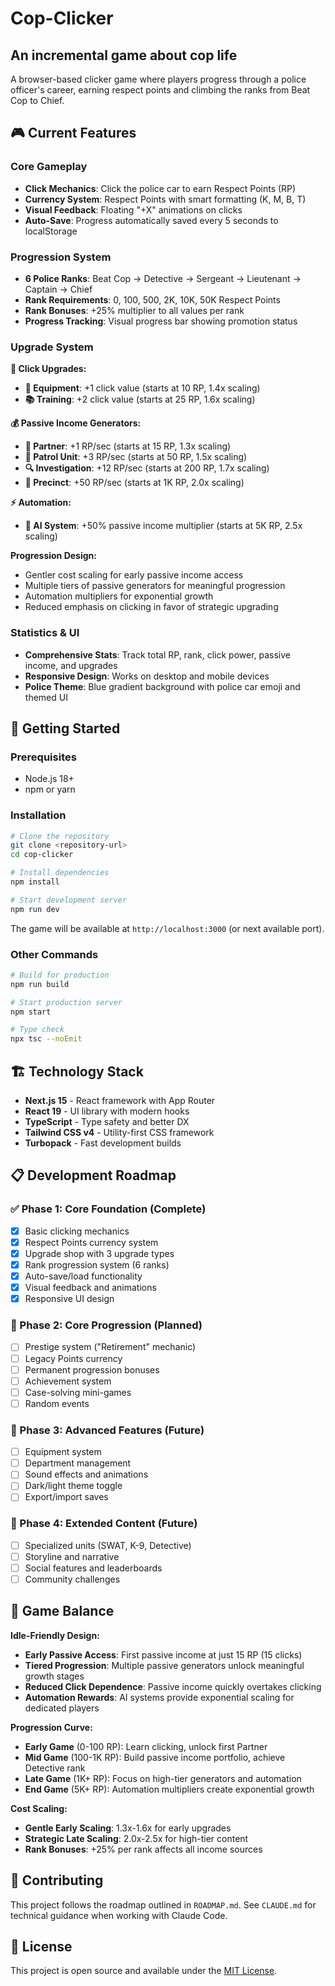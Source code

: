# Cop-Clicker
## An incremental game about cop life

A browser-based clicker game where players progress through a police officer's career, earning respect points and climbing the ranks from Beat Cop to Chief.

## 🎮 Current Features

### Core Gameplay
- **Click Mechanics**: Click the police car to earn Respect Points (RP)
- **Currency System**: Respect Points with smart formatting (K, M, B, T)
- **Visual Feedback**: Floating "+X" animations on clicks
- **Auto-Save**: Progress automatically saved every 5 seconds to localStorage

### Progression System
- **6 Police Ranks**: Beat Cop → Detective → Sergeant → Lieutenant → Captain → Chief
- **Rank Requirements**: 0, 100, 500, 2K, 10K, 50K Respect Points
- **Rank Bonuses**: +25% multiplier to all values per rank
- **Progress Tracking**: Visual progress bar showing promotion status

### Upgrade System
**👤 Click Upgrades:**
- **🔧 Equipment**: +1 click value (starts at 10 RP, 1.4x scaling)
- **📚 Training**: +2 click value (starts at 25 RP, 1.6x scaling)

**💰 Passive Income Generators:**
- **👮 Partner**: +1 RP/sec (starts at 15 RP, 1.3x scaling)
- **🚗 Patrol Unit**: +3 RP/sec (starts at 50 RP, 1.5x scaling)
- **🔍 Investigation**: +12 RP/sec (starts at 200 RP, 1.7x scaling)
- **🏢 Precinct**: +50 RP/sec (starts at 1K RP, 2.0x scaling)

**⚡ Automation:**
- **🤖 AI System**: +50% passive income multiplier (starts at 5K RP, 2.5x scaling)

**Progression Design:**
- Gentler cost scaling for early passive income access
- Multiple tiers of passive generators for meaningful progression
- Automation multipliers for exponential growth
- Reduced emphasis on clicking in favor of strategic upgrading

### Statistics & UI
- **Comprehensive Stats**: Track total RP, rank, click power, passive income, and upgrades
- **Responsive Design**: Works on desktop and mobile devices
- **Police Theme**: Blue gradient background with police car emoji and themed UI

## 🚀 Getting Started

### Prerequisites
- Node.js 18+ 
- npm or yarn

### Installation
```bash
# Clone the repository
git clone <repository-url>
cd cop-clicker

# Install dependencies
npm install

# Start development server
npm run dev
```

The game will be available at `http://localhost:3000` (or next available port).

### Other Commands
```bash
# Build for production
npm run build

# Start production server
npm start

# Type check
npx tsc --noEmit
```

## 🏗️ Technology Stack

- **Next.js 15** - React framework with App Router
- **React 19** - UI library with modern hooks
- **TypeScript** - Type safety and better DX
- **Tailwind CSS v4** - Utility-first CSS framework
- **Turbopack** - Fast development builds

## 📋 Development Roadmap

### ✅ Phase 1: Core Foundation (Complete)
- [x] Basic clicking mechanics
- [x] Respect Points currency system  
- [x] Upgrade shop with 3 upgrade types
- [x] Rank progression system (6 ranks)
- [x] Auto-save/load functionality
- [x] Visual feedback and animations
- [x] Responsive UI design

### 🔄 Phase 2: Core Progression (Planned)
- [ ] Prestige system ("Retirement" mechanic)
- [ ] Legacy Points currency
- [ ] Permanent progression bonuses
- [ ] Achievement system
- [ ] Case-solving mini-games
- [ ] Random events

### 🎯 Phase 3: Advanced Features (Future)
- [ ] Equipment system
- [ ] Department management
- [ ] Sound effects and animations
- [ ] Dark/light theme toggle
- [ ] Export/import saves

### 🌟 Phase 4: Extended Content (Future)
- [ ] Specialized units (SWAT, K-9, Detective)
- [ ] Storyline and narrative
- [ ] Social features and leaderboards
- [ ] Community challenges

## 🎯 Game Balance

**Idle-Friendly Design:**
- **Early Passive Access**: First passive income at just 15 RP (15 clicks)
- **Tiered Progression**: Multiple passive generators unlock meaningful growth stages
- **Reduced Click Dependence**: Passive income quickly overtakes clicking
- **Automation Rewards**: AI systems provide exponential scaling for dedicated players

**Progression Curve:**
- **Early Game** (0-100 RP): Learn clicking, unlock first Partner
- **Mid Game** (100-1K RP): Build passive income portfolio, achieve Detective rank
- **Late Game** (1K+ RP): Focus on high-tier generators and automation
- **End Game** (5K+ RP): Automation multipliers create exponential growth

**Cost Scaling:**
- **Gentle Early Scaling**: 1.3x-1.6x for early upgrades
- **Strategic Late Scaling**: 2.0x-2.5x for high-tier content
- **Rank Bonuses**: +25% per rank affects all income sources

## 🤝 Contributing

This project follows the roadmap outlined in `ROADMAP.md`. See `CLAUDE.md` for technical guidance when working with Claude Code.

## 📄 License

This project is open source and available under the [MIT License](LICENSE).

